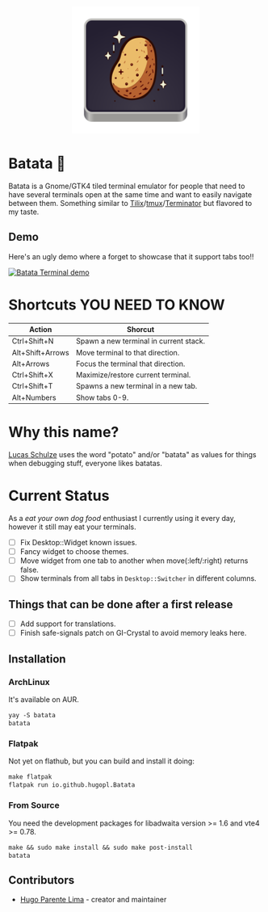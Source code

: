 <p align="center">
  <img src="./data/batata.svg" width=252 alt="Batata logo" /><br>
</p>

# Batata 🥔

Batata is a Gnome/GTK4 tiled terminal emulator for people that
need to have several terminals open at the same time and want to easily
navigate between them. Something similar to [Tilix](https://github.com/gnunn1/tilix)/[tmux]()/[Terminator](https://github.com/gnome-terminator/terminator)
but flavored to my taste.

## Demo

Here's an ugly demo where a forget to showcase that it support tabs too!!

[![Batata Terminal demo](https://img.youtube.com/vi/SdpsOAt3JpI/0.jpg)](https://www.youtube.com/watch?v=SdpsOAt3JpI)

# Shortcuts YOU NEED TO KNOW

| Action           | Shorcut                                |
|------------------|----------------------------------------|
| Ctrl+Shift+N     | Spawn a new terminal in current stack. |
| Alt+Shift+Arrows | Move terminal to that direction.       |
| Alt+Arrows       | Focus the terminal that direction.     |
| Ctrl+Shift+X     | Maximize/restore current terminal.     |
| Ctrl+Shift+T     | Spawns a new terminal in a new tab.    |
| Alt+Numbers      | Show tabs 0-9.                         |

# Why this name?

[Lucas Schulze](https://github.com/lucschulze) uses the word "potato" and/or "batata" as values for things when debugging stuff, everyone likes batatas.

# Current Status

As a _eat your own dog food_ enthusiast I currently using it every day, however it still
may eat your terminals.

- [ ] Fix Desktop::Widget known issues.
- [ ] Fancy widget to choose themes.
- [ ] Move widget from one tab to another when move(:left/:right) returns false.
- [ ] Show terminals from all tabs in `Desktop::Switcher` in different columns.

## Things that can be done after a first release

- [ ] Add support for translations.
- [ ] Finish safe-signals patch on GI-Crystal to avoid memory leaks here.

## Installation

### ArchLinux

It's available on AUR.

```
yay -S batata
batata
```

### Flatpak

Not yet on flathub, but you can build and install it doing:

```
make flatpak
flatpak run io.github.hugopl.Batata
```

### From Source

You need the development packages for libadwaita version >= 1.6 and vte4 >= 0.78.

```
make && sudo make install && sudo make post-install
batata
```

## Contributors

- [Hugo Parente Lima](https://github.com/hugopl) - creator and maintainer
